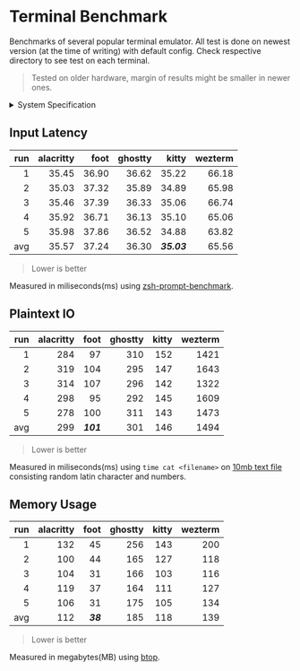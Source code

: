 # Terminal Benchmark

Benchmarks of several popular terminal emulator. All test is done on 
newest version (at the time of writing) with default config. Check respective 
directory to see test on each terminal. 

> Tested on older hardware, margin of results might be smaller in newer ones.

<details>
<summary>System Specification</summary>

```txt
Host: 2350B67 (ThinkPad T430)
OS: Arch Linux x86_64
Kernel: Linux 6.12.6-arch1-1
WM: Hyprland (Wayland)
Shell: zsh 5.9
CPU: Intel(R) Core(TM) i7-3632QM (8) @ 3.20 GHz - 48.0°C
GPU: Intel 3rd Gen Graphics Controller @ 1.15 GHz [Integrated]
Memory: 15.44 GiB
```

</details>

## Input Latency

| run | alacritty |  foot | ghostty |       kitty | wezterm |
|----:|----------:|------:|--------:|------------:|--------:|
|   1 |     35.45 | 36.90 |   36.62 |       35.22 |   66.18 |
|   2 |     35.03 | 37.32 |   35.89 |       34.89 |   65.98 |
|   3 |     35.46 | 37.39 |   36.33 |       35.06 |   66.74 |
|   4 |     35.92 | 36.71 |   36.13 |       35.10 |   65.06 |
|   5 |     35.98 | 37.86 |   36.52 |       34.88 |   63.82 |
| avg |     35.57 | 37.24 |   36.30 | **_35.03_** |   65.56 |

> Lower is better

Measured in miliseconds(ms) using [zsh-prompt-benchmark](https://github.com/romkatv/zsh-prompt-benchmark).

## Plaintext IO

| run | alacritty |      foot | ghostty | kitty | wezterm |
|----:|----------:|----------:|--------:|------:|--------:|
|   1 |       284 |        97 |     310 |   152 |    1421 |
|   2 |       319 |       104 |     295 |   147 |    1643 |
|   3 |       314 |       107 |     296 |   142 |    1322 |
|   4 |       298 |        95 |     292 |   145 |    1609 |
|   5 |       278 |       100 |     311 |   143 |    1473 |
| avg |       299 | **_101_** |     301 |   146 |    1494 |

> Lower is better

Measured in miliseconds(ms) using `time cat <filename>` on [10mb text file](./test/10mb.txt) 
consisting random latin character and numbers.

## Memory Usage

| run | alacritty |     foot | ghostty | kitty | wezterm |
|----:|----------:|---------:|--------:|------:|--------:|
|   1 |       132 |       45 |     256 |   143 |     200 |
|   2 |       100 |       44 |     165 |   127 |     118 |
|   3 |       104 |       31 |     166 |   103 |     116 |
|   4 |       119 |       37 |     164 |   111 |     127 |
|   5 |       106 |       31 |     175 |   105 |     134 |
| avg |       112 | **_38_** |     185 |   118 |     139 |

> Lower is better

Measured in megabytes(MB) using [btop](https://github.com/aristocratos/btop).
